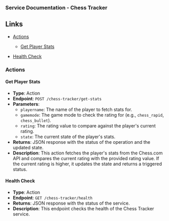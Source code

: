 ### Service Documentation - Chess Tracker

## Links

- [Actions](#actions)
  - [Get Player Stats](#get-player-stats)

- [Health Check](#health-check)

### Actions

#### Get Player Stats
- **Type**: Action
- **Endpoint**: `POST /chess-tracker/get-stats`
- **Parameters**:
  - `playername`: The name of the player to fetch stats for.
  - `gamemode`: The game mode to check the rating for (e.g., `chess_rapid`, `chess_bullet`).
  - `rating`: The rating value to compare against the player's current rating.
  - `state`: The current state of the player's stats.
- **Returns**: JSON response with the status of the operation and the updated state.
- **Description**: This action fetches the player's stats from the Chess.com API and compares the current rating with the provided rating value. If the current rating is higher, it updates the state and returns a triggered status.

#### Health Check
- **Type**: Action
- **Endpoint**: `GET /chess-tracker/health`
- **Returns**: JSON response with the status of the service.
- **Description**: This endpoint checks the health of the Chess Tracker service.
